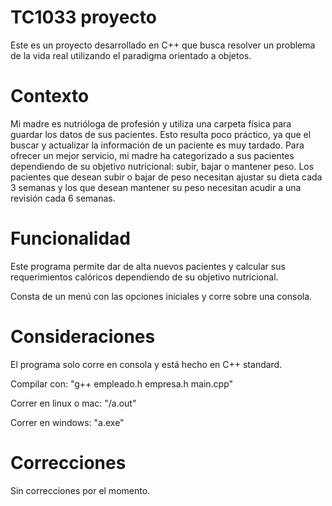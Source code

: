 # TC1033 proyecto 
Este es un proyecto desarrollado en C++ que busca resolver un problema de la vida real utilizando el paradigma orientado a objetos.

# Contexto
Mi madre es nutrióloga de profesión y utiliza una carpeta física para guardar los datos de sus pacientes. Esto resulta poco práctico, ya que el buscar y actualizar la información de un paciente es muy tardado. Para ofrecer un mejor servicio, mi madre ha categorizado a sus pacientes dependiendo de su objetivo nutricional: subir, bajar o mantener peso. Los pacientes que desean subir o bajar de peso necesitan ajustar su dieta cada 3 semanas y los que desean mantener su peso necesitan acudir a una revisión cada 6 semanas.

# Funcionalidad 
Este programa permite dar de alta nuevos pacientes y calcular sus requerimientos calóricos dependiendo de su objetivo nutricional. 

Consta de un menú con las opciones iniciales y corre sobre una consola.

# Consideraciones
El programa solo corre en consola y está hecho en C++ standard.

Compilar con: "g++ empleado.h empresa.h main.cpp"

Correr en linux o mac: "/a.out"

Correr en windows: "a.exe"

# Correcciones
Sin correcciones por el momento.
